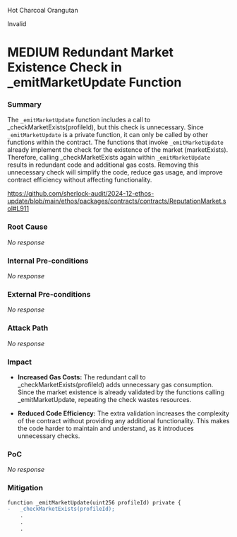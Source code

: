 Hot Charcoal Orangutan

Invalid

# MEDIUM Redundant Market Existence Check in _emitMarketUpdate Function

### Summary

The `_emitMarketUpdate` function includes a call to _checkMarketExists(profileId), but this check is unnecessary. Since `_emitMarketUpdate` is a private function, it can only be called by other functions within the contract. The functions that invoke `_emitMarketUpdate` already implement the check for the existence of the market (marketExists). Therefore, calling _checkMarketExists again within `_emitMarketUpdate` results in redundant code and additional gas costs. Removing this unnecessary check will simplify the code, reduce gas usage, and improve contract efficiency without affecting functionality.

https://github.com/sherlock-audit/2024-12-ethos-update/blob/main/ethos/packages/contracts/contracts/ReputationMarket.sol#L911

### Root Cause

_No response_

### Internal Pre-conditions

_No response_

### External Pre-conditions

_No response_

### Attack Path

_No response_

### Impact

- **Increased Gas Costs:**
The redundant call to _checkMarketExists(profileId) adds unnecessary gas consumption. Since the market existence is already validated by the functions calling _emitMarketUpdate, repeating the check wastes resources.

- **Reduced Code Efficiency:**
The extra validation increases the complexity of the contract without providing any additional functionality. This makes the code harder to maintain and understand, as it introduces unnecessary checks.


### PoC

_No response_

### Mitigation

```diff
function _emitMarketUpdate(uint256 profileId) private {
-   _checkMarketExists(profileId);
    .
    .
    .

```